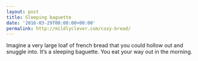 ```yaml
---
layout: post
title: Sleeping baguette
date: '2016-03-29T00:00:00+00:00'
permalink: http://mildlyclever.com/cozy-bread/
---
```

Imagine a very large loaf of french bread that you could hollow out and snuggle into. It’s a sleeping baguette. You eat your way out in the morning.
